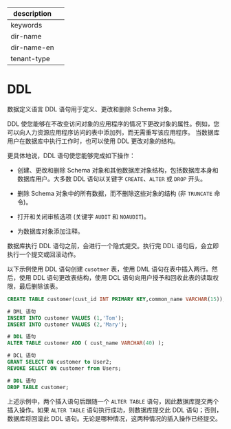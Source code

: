 |description||
|---|---|
|keywords||
|dir-name||
|dir-name-en||
|tenant-type||

# DDL

数据定义语言 DDL 语句用于定义、更改和删除 Schema 对象。

DDL 使您能够在不改变访问对象的应用程序的情况下更改对象的属性。例如，您可以向人力资源应用程序访问的表中添加列，而无需重写该应用程序。 当数据库用户在数据库中执行工作时，也可以使用 DDL 更改对象的结构。

更具体地说，DDL 语句使您能够完成如下操作：

* 创建、更改和删除 Schema 对象和其他数据库对象结构，包括数据库本身和数据库用户。大多数 DDL 语句以关键字 `CREATE`、`ALTER` 或 `DROP` 开头。

* 删除 Schema 对象中的所有数据，而不删除这些对象的结构 (非 `TRUNCATE` 命令)。

* 打开和关闭审核选项 (关键字 `AUDIT` 和 `NOAUDIT`)。

* 为数据库对象添加注释。

数据库执行 DDL 语句之前，会进行一个隐式提交。执行完 DDL 语句后，会立即执行一个提交或回滚动作。

​以下示例使用 DDL 语句创建 `cusotmer` 表，使用 DML 语句在表中插入两行。然后，使用 DDL 语句更改表结构，使用 DCL 语句向用户授予和回收此表的读取权限，最后删除该表。

```sql
CREATE TABLE customer(cust_id INT PRIMARY KEY,common_name VARCHAR(15));

# DML 语句
INSERT INTO customer VALUES (1,'Tom'); 
INSERT INTO customer VALUES (2,'Mary'); 

# DDL 语句 
ALTER TABLE customer ADD ( cust_name VARCHAR(40) ); 

# DCL 语句 
GRANT SELECT ON customer to User2;
REVOKE SELECT ON customer from Users;

# DDL 语句 
DROP TABLE customer;
```

​上述示例中，两个插入语句后跟随一个 `ALTER TABLE` 语句，因此数据库提交两个插入操作。如果 `ALTER TABLE` 语句执行成功，则数据库提交此 DDL 语句；否则，数据库将回滚此 DDL 语句。无论是哪种情况，这两种情况的插入操作已经提交。
